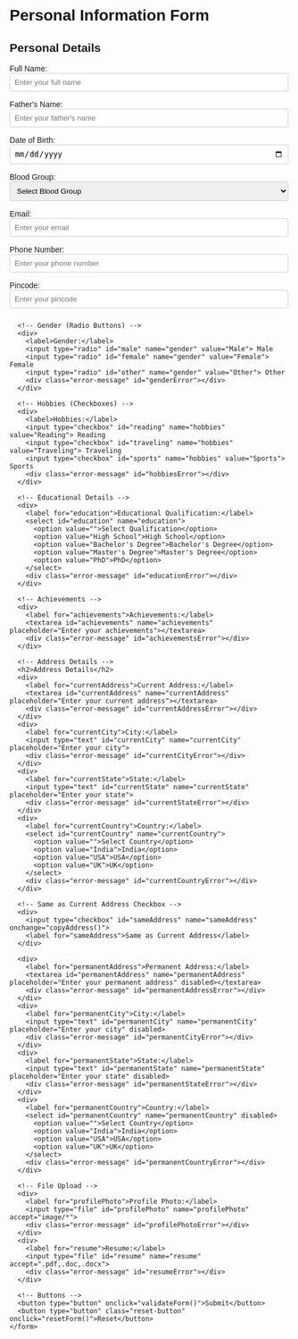 <!DOCTYPE html>
<html lang="en">
<head>
  <meta charset="UTF-8">
  <meta name="viewport" content="width=device-width, initial-scale=1.0">
  <title>Multi-Page Form</title>
  <style>
    /* Basic CSS for styling */
    body {
      font-family: Arial, sans-serif;
      margin: 20px;
    }
    .form-page {
      display: block;
    }
    .hidden {
      display: none;
    }
    .error {
      border: 2px solid red;
    }
    .error-message {
      color: red;
      font-size: 12px;
      margin-bottom: 5px;
    }
    .details-page {
      margin-top: 20px;
    }
    input[type="text"],
    input[type="email"],
    input[type="tel"],
    input[type="date"],
    select,
    textarea {
      width: 100%;
      padding: 8px;
      margin-bottom: 10px;
      border: 1px solid #ccc;
      border-radius: 4px;
    }
    input[type="file"] {
      margin-bottom: 10px;
    }
    button {
      padding: 10px 20px;
      background-color: #4CAF50;
      color: white;
      border: none;
      border-radius: 4px;
      cursor: pointer;
      margin-right: 10px;
    }
    button:hover {
      background-color: #45a049;
    }
    .reset-button {
      background-color: #f44336;
    }
    .reset-button:hover {
      background-color: #d32f2f;
    }
    input:disabled,
    textarea:disabled,
    select:disabled {
      background-color: #f9f9f9;
      color: #666;
    }
  </style>
</head>
<body>

  <!-- Page 1: Form Input -->
  <div id="formPage" class="form-page">
    <h1>Personal Information Form</h1>
    <form id="personalForm">
      <!-- Personal Details -->
      <h2>Personal Details</h2>
      <div>
        <label for="name">Full Name:</label>
        <input type="text" id="name" name="name" placeholder="Enter your full name">
        <div class="error-message" id="nameError"></div>
      </div>
      <div>
        <label for="fatherName">Father's Name:</label>
        <input type="text" id="fatherName" name="fatherName" placeholder="Enter your father's name">
        <div class="error-message" id="fatherNameError"></div>
      </div>
      <div>
        <label for="dob">Date of Birth:</label>
        <input type="date" id="dob" name="dob">
        <div class="error-message" id="dobError"></div>
      </div>
      <div>
        <label for="bloodGroup">Blood Group:</label>
        <select id="bloodGroup" name="bloodGroup">
          <option value="">Select Blood Group</option>
          <option value="A+">A+</option>
          <option value="A-">A-</option>
          <option value="B+">B+</option>
          <option value="B-">B-</option>
          <option value="O+">O+</option>
          <option value="O-">O-</option>
          <option value="AB+">AB+</option>
          <option value="AB-">AB-</option>
        </select>
        <div class="error-message" id="bloodGroupError"></div>
      </div>
      <div>
        <label for="email">Email:</label>
        <input type="email" id="email" name="email" placeholder="Enter your email">
        <div class="error-message" id="emailError"></div>
      </div>
      <div>
        <label for="phone">Phone Number:</label>
        <input type="tel" id="phone" name="phone" placeholder="Enter your phone number">
        <div class="error-message" id="phoneError"></div>
      </div>
      <div>
        <label for="pincode">Pincode:</label>
        <input type="text" id="pincode" name="pincode" placeholder="Enter your pincode">
        <div class="error-message" id="pincodeError"></div>
      </div>

      <!-- Gender (Radio Buttons) -->
      <div>
        <label>Gender:</label>
        <input type="radio" id="male" name="gender" value="Male"> Male
        <input type="radio" id="female" name="gender" value="Female"> Female
        <input type="radio" id="other" name="gender" value="Other"> Other
        <div class="error-message" id="genderError"></div>
      </div>

      <!-- Hobbies (Checkboxes) -->
      <div>
        <label>Hobbies:</label>
        <input type="checkbox" id="reading" name="hobbies" value="Reading"> Reading
        <input type="checkbox" id="traveling" name="hobbies" value="Traveling"> Traveling
        <input type="checkbox" id="sports" name="hobbies" value="Sports"> Sports
        <div class="error-message" id="hobbiesError"></div>
      </div>

      <!-- Educational Details -->
      <div>
        <label for="education">Educational Qualification:</label>
        <select id="education" name="education">
          <option value="">Select Qualification</option>
          <option value="High School">High School</option>
          <option value="Bachelor's Degree">Bachelor's Degree</option>
          <option value="Master's Degree">Master's Degree</option>
          <option value="PhD">PhD</option>
        </select>
        <div class="error-message" id="educationError"></div>
      </div>

      <!-- Achievements -->
      <div>
        <label for="achievements">Achievements:</label>
        <textarea id="achievements" name="achievements" placeholder="Enter your achievements"></textarea>
        <div class="error-message" id="achievementsError"></div>
      </div>

      <!-- Address Details -->
      <h2>Address Details</h2>
      <div>
        <label for="currentAddress">Current Address:</label>
        <textarea id="currentAddress" name="currentAddress" placeholder="Enter your current address"></textarea>
        <div class="error-message" id="currentAddressError"></div>
      </div>
      <div>
        <label for="currentCity">City:</label>
        <input type="text" id="currentCity" name="currentCity" placeholder="Enter your city">
        <div class="error-message" id="currentCityError"></div>
      </div>
      <div>
        <label for="currentState">State:</label>
        <input type="text" id="currentState" name="currentState" placeholder="Enter your state">
        <div class="error-message" id="currentStateError"></div>
      </div>
      <div>
        <label for="currentCountry">Country:</label>
        <select id="currentCountry" name="currentCountry">
          <option value="">Select Country</option>
          <option value="India">India</option>
          <option value="USA">USA</option>
          <option value="UK">UK</option>
        </select>
        <div class="error-message" id="currentCountryError"></div>
      </div>

      <!-- Same as Current Address Checkbox -->
      <div>
        <input type="checkbox" id="sameAddress" name="sameAddress" onchange="copyAddress()">
        <label for="sameAddress">Same as Current Address</label>
      </div>

      <div>
        <label for="permanentAddress">Permanent Address:</label>
        <textarea id="permanentAddress" name="permanentAddress" placeholder="Enter your permanent address" disabled></textarea>
        <div class="error-message" id="permanentAddressError"></div>
      </div>
      <div>
        <label for="permanentCity">City:</label>
        <input type="text" id="permanentCity" name="permanentCity" placeholder="Enter your city" disabled>
        <div class="error-message" id="permanentCityError"></div>
      </div>
      <div>
        <label for="permanentState">State:</label>
        <input type="text" id="permanentState" name="permanentState" placeholder="Enter your state" disabled>
        <div class="error-message" id="permanentStateError"></div>
      </div>
      <div>
        <label for="permanentCountry">Country:</label>
        <select id="permanentCountry" name="permanentCountry" disabled>
          <option value="">Select Country</option>
          <option value="India">India</option>
          <option value="USA">USA</option>
          <option value="UK">UK</option>
        </select>
        <div class="error-message" id="permanentCountryError"></div>
      </div>

      <!-- File Upload -->
      <div>
        <label for="profilePhoto">Profile Photo:</label>
        <input type="file" id="profilePhoto" name="profilePhoto" accept="image/*">
        <div class="error-message" id="profilePhotoError"></div>
      </div>
      <div>
        <label for="resume">Resume:</label>
        <input type="file" id="resume" name="resume" accept=".pdf,.doc,.docx">
        <div class="error-message" id="resumeError"></div>
      </div>

      <!-- Buttons -->
      <button type="button" onclick="validateForm()">Submit</button>
      <button type="button" class="reset-button" onclick="resetForm()">Reset</button>
    </form>
  </div>

  <!-- Page 2: Display Details -->
  <div id="detailsPage" class="form-page hidden">
    <h1>Submitted Details</h1>
    <div id="displayDetails"></div>
    <button onclick="goBack()">Back to Form</button>
  </div>

  <script>
    // Function to copy current address to permanent address
    function copyAddress() {
      const sameAddressCheckbox = document.getElementById("sameAddress");
      const permanentAddress = document.getElementById("permanentAddress");
      const permanentCity = document.getElementById("permanentCity");
      const permanentState = document.getElementById("permanentState");
      const permanentCountry = document.getElementById("permanentCountry");

      if (sameAddressCheckbox.checked) {
        // Copy values from current address to permanent address
        permanentAddress.value = document.getElementById("currentAddress").value;
        permanentCity.value = document.getElementById("currentCity").value;
        permanentState.value = document.getElementById("currentState").value;
        permanentCountry.value = document.getElementById("currentCountry").value;

        // Disable permanent address fields
        permanentAddress.disabled = true;
        permanentCity.disabled = true;
        permanentState.disabled = true;
        permanentCountry.disabled = true;
      } else {
        // Clear and enable permanent address fields
        permanentAddress.value = "";
        permanentCity.value = "";
        permanentState.value = "";
        permanentCountry.value = "";

        permanentAddress.disabled = false;
        permanentCity.disabled = false;
        permanentState.disabled = false;
        permanentCountry.disabled = false;
      }
    }

    // Function to reset the form
    function resetForm() {
      document.getElementById("personalForm").reset(); // Resets all form fields
      document.querySelectorAll(".error-message").forEach(el => el.textContent = ""); // Clears error messages
      document.querySelectorAll("input, select, textarea").forEach(el => el.classList.remove("error")); // Removes error highlights

      // Enable all permanent address fields
      document.getElementById("permanentAddress").disabled = false;
      document.getElementById("permanentCity").disabled = false;
      document.getElementById("permanentState").disabled = false;
      document.getElementById("permanentCountry").disabled = false;
    }

    // Function to validate the form
    function validateForm() {
      let isValid = true;

      // Clear previous errors
      document.querySelectorAll(".error-message").forEach(el => el.textContent = "");
      document.querySelectorAll("input, select, textarea").forEach(el => el.classList.remove("error"));

      // Validate Name
      const name = document.getElementById("name").value;
      if (!name.match(/^[A-Za-z\s]{3,}$/)) {
        document.getElementById("nameError").textContent = "Name must be at least 3 characters long and contain only letters.";
        document.getElementById("name").classList.add("error");
        isValid = false;
      }

      // Validate Father's Name
      const fatherName = document.getElementById("fatherName").value;
      if (!fatherName.match(/^[A-Za-z\s]{3,}$/)) {
        document.getElementById("fatherNameError").textContent = "Father's name must be at least 3 characters long and contain only letters.";
        document.getElementById("fatherName").classList.add("error");
        isValid = false;
      }

      // Validate Date of Birth
      const dob = document.getElementById("dob").value;
      if (!dob) {
        document.getElementById("dobError").textContent = "Date of Birth is required.";
        document.getElementById("dob").classList.add("error");
        isValid = false;
      }

      // Validate Blood Group
      const bloodGroup = document.getElementById("bloodGroup").value;
      if (!bloodGroup) {
        document.getElementById("bloodGroupError").textContent = "Blood Group is required.";
        document.getElementById("bloodGroup").classList.add("error");
        isValid = false;
      }

      // Validate Email
      const email = document.getElementById("email").value;
      if (!email.match(/^[^\s@]+@[^\s@]+\.[^\s@]+$/)) {
        document.getElementById("emailError").textContent = "Invalid email address.";
        document.getElementById("email").classList.add("error");
        isValid = false;
      }

      // Validate Phone Number
      const phone = document.getElementById("phone").value;
      if (!phone.match(/^\d{10}$/)) {
        document.getElementById("phoneError").textContent = "Phone number must be 10 digits.";
        document.getElementById("phone").classList.add("error");
        isValid = false;
      }

      // Validate Pincode
      const pincode = document.getElementById("pincode").value;
      if (!pincode.match(/^\d{6}$/)) {
        document.getElementById("pincodeError").textContent = "Pincode must be 6 digits.";
        document.getElementById("pincode").classList.add("error");
        isValid = false;
      }

      // Validate Gender
      const gender = document.querySelector('input[name="gender"]:checked');
      if (!gender) {
        document.getElementById("genderError").textContent = "Gender is required.";
        isValid = false;
      }

      // Validate Hobbies
      const hobbies = document.querySelectorAll('input[name="hobbies"]:checked');
      if (hobbies.length === 0) {
        document.getElementById("hobbiesError").textContent = "At least one hobby is required.";
        isValid = false;
      }

      // Validate Educational Qualification
      const education = document.getElementById("education").value;
      if (!education) {
        document.getElementById("educationError").textContent = "Educational qualification is required.";
        document.getElementById("education").classList.add("error");
        isValid = false;
      }

      // Validate Achievements
      const achievements = document.getElementById("achievements").value;
      if (!achievements) {
        document.getElementById("achievementsError").textContent = "Achievements are required.";
        document.getElementById("achievements").classList.add("error");
        isValid = false;
      }

      // Validate Current Address
      const currentAddress = document.getElementById("currentAddress").value;
      if (!currentAddress) {
        document.getElementById("currentAddressError").textContent = "Current address is required.";
        document.getElementById("currentAddress").classList.add("error");
        isValid = false;
      }

      // Validate Current City
      const currentCity = document.getElementById("currentCity").value;
      if (!currentCity) {
        document.getElementById("currentCityError").textContent = "City is required.";
        document.getElementById("currentCity").classList.add("error");
        isValid = false;
      }

      // Validate Current State
      const currentState = document.getElementById("currentState").value;
      if (!currentState) {
        document.getElementById("currentStateError").textContent = "State is required.";
        document.getElementById("currentState").classList.add("error");
        isValid = false;
      }

      // Validate Current Country
      const currentCountry = document.getElementById("currentCountry").value;
      if (!currentCountry) {
        document.getElementById("currentCountryError").textContent = "Country is required.";
        document.getElementById("currentCountry").classList.add("error");
        isValid = false;
      }

      // Validate Permanent Address
      const permanentAddress = document.getElementById("permanentAddress").value;
      if (!permanentAddress) {
        document.getElementById("permanentAddressError").textContent = "Permanent address is required.";
        document.getElementById("permanentAddress").classList.add("error");
        isValid = false;
      }

      // Validate Permanent City
      const permanentCity = document.getElementById("permanentCity").value;
      if (!permanentCity) {
        document.getElementById("permanentCityError").textContent = "City is required.";
        document.getElementById("permanentCity").classList.add("error");
        isValid = false;
      }

      // Validate Permanent State
      const permanentState = document.getElementById("permanentState").value;
      if (!permanentState) {
        document.getElementById("permanentStateError").textContent = "State is required.";
        document.getElementById("permanentState").classList.add("error");
        isValid = false;
      }

      // Validate Permanent Country
      const permanentCountry = document.getElementById("permanentCountry").value;
      if (!permanentCountry) {
        document.getElementById("permanentCountryError").textContent = "Country is required.";
        document.getElementById("permanentCountry").classList.add("error");
        isValid = false;
      }

      // Validate Profile Photo
      const profilePhoto = document.getElementById("profilePhoto").files[0];
      if (!profilePhoto) {
        document.getElementById("profilePhotoError").textContent = "Profile photo is required.";
        document.getElementById("profilePhoto").classList.add("error");
        isValid = false;
      }

      // Validate Resume
      const resume = document.getElementById("resume").files[0];
      if (!resume) {
        document.getElementById("resumeError").textContent = "Resume is required.";
        document.getElementById("resume").classList.add("error");
        isValid = false;
      }

      // If form is valid, proceed to display details
      if (isValid) {
        displayDetails();
      }
    }

    // Function to display details on the next page
    function displayDetails() {
      const formData = new FormData(document.getElementById("personalForm"));
      const details = {};

      // Convert FormData to an object
      formData.forEach((value, key) => {
        details[key] = value;
      });

      // Convert profile photo to Base64
      const profilePhoto = document.getElementById("profilePhoto").files[0];
      if (profilePhoto) {
        const reader = new FileReader();
        reader.onload = function (e) {
          details.profilePhoto = e.target.result;
          showDetails(details);
        };
        reader.readAsDataURL(profilePhoto);
      } else {
        showDetails(details);
      }
    }

    // Function to show details on the next page
    function showDetails(details) {
      document.getElementById("formPage").classList.add("hidden");
      document.getElementById("detailsPage").classList.remove("hidden");

      let displayContent = `
        <h2>Personal Details</h2>
        <p><strong>Name:</strong> ${details.name}</p>
        <p><strong>Father's Name:</strong> ${details.fatherName}</p>
        <p><strong>Date of Birth:</strong> ${details.dob}</p>
        <p><strong>Blood Group:</strong> ${details.bloodGroup}</p>
        <p><strong>Email:</strong> ${details.email}</p>
        <p><strong>Phone Number:</strong> ${details.phone}</p>
        <p><strong>Pincode:</strong> ${details.pincode}</p>
        <p><strong>Gender:</strong> ${details.gender}</p>
        <p><strong>Hobbies:</strong> ${Array.from(document.querySelectorAll('input[name="hobbies"]:checked')).map(el => el.value).join(", ")}</p>
        <p><strong>Educational Qualification:</strong> ${details.education}</p>
        <p><strong>Achievements:</strong> ${details.achievements}</p>
        <h2>Address Details</h2>
        <p><strong>Current Address:</strong> ${details.currentAddress}</p>
        <p><strong>City:</strong> ${details.currentCity}</p>
        <p><strong>State:</strong> ${details.currentState}</p>
        <p><strong>Country:</strong> ${details.currentCountry}</p>
        <p><strong>Permanent Address:</strong> ${details.permanentAddress}</p>
        <p><strong>City:</strong> ${details.permanentCity}</p>
        <p><strong>State:</strong> ${details.permanentState}</p>
        <p><strong>Country:</strong> ${details.permanentCountry}</p>
        <h2>Uploaded Files</h2>
        <p><strong>Profile Photo:</strong></p>
        <img src="${details.profilePhoto}" alt="Profile Photo" style="max-width: 200px;">
        <p><strong>Resume:</strong> ${document.getElementById("resume").files[0].name}</p>
      `;

      document.getElementById("displayDetails").innerHTML = displayContent;
    }

    // Function to go back to the form page
    function goBack() {
      document.getElementById("formPage").classList.remove("hidden");
      document.getElementById("detailsPage").classList.add("hidden");
    }
  </script>
</body>
</html>


<!DOCTYPE html>
<html lang="en">
<head>
    <meta charset="UTF-8">
    <meta name="viewport" content="width=device-width, initial-scale=1.0">
    <title>Todo List</title>
    <style>
        body {
            font-family: Arial, sans-serif;
            max-width: 500px;
            margin: 20px auto;
            padding: 20px;
        }

        .container {
            background-color: #f9f9f9;
            padding: 20px;
            border-radius: 8px;
            box-shadow: 0 2px 4px rgba(0,0,0,0.1);
        }

        .input-group {
            display: flex;
            gap: 10px;
            margin-bottom: 20px;
        }

        input[type="text"] {
            flex: 1;
            padding: 8px;
            border: 1px solid #ddd;
            border-radius: 4px;
        }

        button {
            padding: 8px 16px;
            background-color: #4CAF50;
            color: white;
            border: none;
            border-radius: 4px;
            cursor: pointer;
        }

        button:hover {
            background-color: #45a049;
        }

        ul {
            list-style-type: none;
            padding: 0;
        }

        li {
            display: flex;
            align-items: center;
            padding: 10px;
            background-color: white;
            margin-bottom: 8px;
            border-radius: 4px;
            box-shadow: 0 1px 3px rgba(0,0,0,0.1);
        }

        .delete-btn {
            margin-left: auto;
            background-color: #ff4444;
        }

        .delete-btn:hover {
            background-color: #cc0000;
        }

        .completed {
            text-decoration: line-through;
            opacity: 0.7;
        }
    </style>
</head>
<body>
    <div class="container">
        <h1>Todo List</h1>
        <div class="input-group">
            <input type="text" id="todoInput" placeholder="Add a new task...">
            <button onclick="addTodo()">Add</button>
        </div>
        <ul id="todoList"></ul>
    </div>

    <script>
        // Load todos from localStorage when page loads
        document.addEventListener('DOMContentLoaded', loadTodos);

        function addTodo() {
            const input = document.getElementById('todoInput');
            const text = input.value.trim();
            
            if (text === '') return;

            const todo = {
                id: Date.now(),
                text: text,
                completed: false
            };

            addTodoToList(todo);
            saveTodos();
            input.value = '';
        }

        function addTodoToList(todo) {
            const list = document.getElementById('todoList');
            
            const li = document.createElement('li');
            li.dataset.id = todo.id;
            
            li.innerHTML = `
                <input type="checkbox" ${todo.completed ? 'checked' : ''}>
                <span class="${todo.completed ? 'completed' : ''}">${todo.text}</span>
                <button class="delete-btn" onclick="deleteTodo(${todo.id})">Delete</button>
            `;

            li.querySelector('input').addEventListener('change', toggleTodo);
            list.appendChild(li);
        }

        function deleteTodo(id) {
            const li = document.querySelector(`li[data-id="${id}"]`);
            li.remove();
            saveTodos();
        }

        function toggleTodo(e) {
            const span = e.target.nextElementSibling;
            span.classList.toggle('completed');
            saveTodos();
        }

        function saveTodos() {
            const todos = [];
            document.querySelectorAll('li').forEach(li => {
                todos.push({
                    id: parseInt(li.dataset.id),
                    text: li.querySelector('span').textContent,
                    completed: li.querySelector('input').checked
                });
            });
            localStorage.setItem('todos', JSON.stringify(todos));
        }

        function loadTodos() {
            const todos = JSON.parse(localStorage.getItem('todos') || '[]');
            todos.forEach(todo => addTodoToList(todo));
        }

        // Handle Enter key press
        document.getElementById('todoInput').addEventListener('keypress', function(e) {
            if (e.key === 'Enter') addTodo();
        });
    </script>
</body>
</html>
